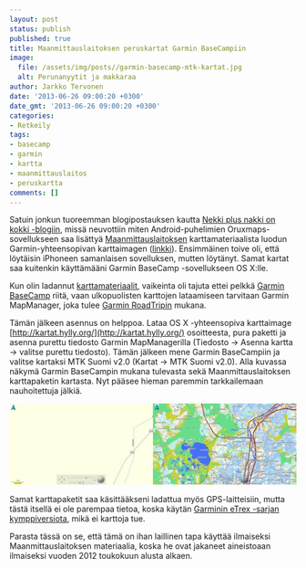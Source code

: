 ```yaml
---
layout: post
status: publish
published: true
title: Maanmittauslaitoksen peruskartat Garmin BaseCampiin
image:
  file: /assets/img/posts//garmin-basecamp-mtk-kartat.jpg
  alt: Perunanyytit ja makkaraa
author: Jarkko Tervonen
date: '2013-06-26 09:00:20 +0300'
date_gmt: '2013-06-26 09:00:20 +0300'
categories:
- Retkeily
tags:
- basecamp
- garmin
- kartta
- maanmittauslaitos
- peruskartta
comments: []
---
```

Satuin jonkun tuoreemman blogipostauksen kautta [Nekki plus nakki on kokki -blogiin](http://nekkiplusnakki.blogspot.fi/), missä neuvottiin miten Android-puhelimien Oruxmaps-sovellukseen saa lisättyä [Maanmittauslaitoksen](http://www.maanmittauslaitos.fi/) karttamateriaalista luodun Garmin-yhteensopivan karttaimagen ([linkki](http://nekkiplusnakki.blogspot.fi/2013/03/oruxmapsilla-tarkat-vektorikartat.html)). Ensimmäinen toive oli, että löytäisin iPhoneen samanlaisen sovelluksen, mutten löytänyt. Samat kartat saa kuitenkin käyttämääni Garmin BaseCamp -sovellukseen OS X:lle.

Kun olin ladannut [karttamateriaalit](http://kartat.hylly.org/), vaikeinta oli tajuta ettei pelkkä [Garmin BaseCamp](http://www.garmin.com/en-US/shop/downloads/basecamp) riitä, vaan ulkopuolisten karttojen lataamiseen tarvitaan Garmin MapManager, joka tulee [Garmin RoadTripin](http://www8.garmin.com/support/download_details.jsp?id=4332) mukana.

Tämän jälkeen asennus on helppoa. Lataa OS X -yhteensopiva karttaimage [http://kartat.hylly.org/](http://kartat.hylly.org/) osoitteesta, pura paketti ja asenna purettu tiedosto Garmin MapManagerilla (Tiedosto -> Asenna kartta -> valitse purettu tiedosto). Tämän jälkeen mene Garmin BaseCampiin ja valitse kartaksi MTK Suomi v2.0 (Kartat -> MTK Suomi v2.0). Alla kuvassa näkymä Garmin BaseCampin mukana tulevasta sekä Maanmittauslaitoksen karttapaketin kartasta. Nyt pääsee hieman paremmin tarkkailemaan nauhoitettuja jälkiä.

<amp-img src="/assets/img/posts/garmin-basecamp-mtk-kartat.jpg" alt="Garmin Basecamp ja MTK-kartat" width="4" height="3" layout="responsive">
  <noscript><img src="/assets/img/posts/garmin-basecamp-mtk-kartat.jpg" alt="Garmin Basecamp ja MTK-kartat" /></noscript>
</amp-img>

Samat karttapaketit saa käsittääkseni ladattua myös GPS-laitteisiin, mutta tästä itsellä ei ole parempaa tietoa, koska käytän [Garminin eTrex -sarjan kymppiversiota](http://sites.garmin.com/etrex/), mikä ei karttoja tue.

Parasta tässä on se, että tämä on ihan laillinen tapa käyttää ilmaiseksi Maanmittauslaitoksen materiaalia, koska he ovat jakaneet aineistoaan ilmaiseksi vuoden 2012 toukokuun alusta alkaen.

